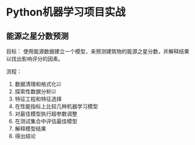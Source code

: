 # Python机器学习项目实战
## 能源之星分数预测

目标：
  使用能源数据建立一个模型，来预测建筑物的能源之星分数，并解释结果以找出影响评分的因素。

流程：
  1. 数据清理和格式化☑
  2. 探索性数据分析☑
  3. 特征工程和特征选择
  4. 在性能指标上比较几种机器学习模型
  5. 对最佳模型执行超参数调整
  6. 在测试集合中评估最佳模型
  7. 解释模型结果
  8. 得出结论
